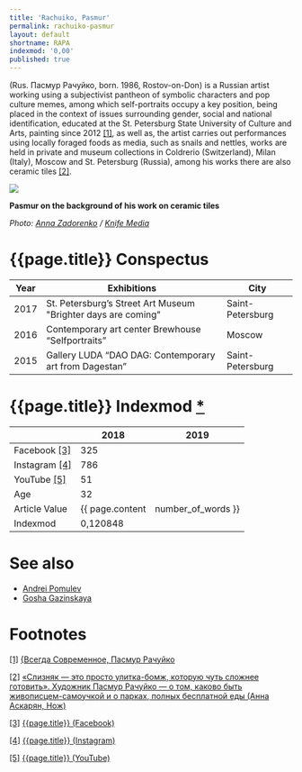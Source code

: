 ```yaml
---
title: 'Rachuiko, Pasmur'
permalink: rachuiko-pasmur
layout: default
shortname: RAPA
indexmod: '0,00'
published: true
---
```


(Rus. Пасмур Рачуйко, born. 1986, Rostov-on-Don) is a Russian artist working using a subjectivist pantheon of symbolic characters and pop culture memes, among which self-portraits occupy a key position, being placed in the context of issues surrounding gender, social and national identification, educated at the St. Petersburg State University of Culture and Arts, painting since 2012 <span id="a1">[\[1\]](#f1)</span>, as well as, the artist carries out performances using locally foraged foods as media, such as snails and nettles, works are held in private and museum collections in Coldrerio (Switzerland), Milan (Italy), Moscow and St. Petersburg (Russia), among his works there are also ceramic tiles <span id="a2">[\[2\]](#f2)</span>.

![](https://knife.media/wp-content/uploads/2017/08/Pasmur-Rachujko_08.jpg)

**Pasmur on the background of his work on ceramic tiles**

*Photo: [Anna Zadorenko](zadorenko-anna) / [Knife Media](https://knife.media/artist-eats-wild-food/)*

# {{page.title}} Conspectus

|Year|Exhibitions|City|
|-|-|-|
|2017|St. Petersburg’s Street Art Museum "Brighter days are coming"|Saint-Petersburg|
|2016|Contemporary art center Brewhouse “Selfportraits”|Moscow|
|2015|Gallery LUDA “DAO DAG: Contemporary art from Dagestan”|Saint-Petersburg|

# {{page.title}} Indexmod [*](indexmod)

||2018|2019|
|-|-|-|
|Facebook <span id="a3">[\[3\]](#f3)</span>|325||
|Instagram <span id="a4">[\[4\]](#f4)</span>|786||
|YouTube <span id="a5">[\[5\]](#f5)</span>|51||
|Age|32||
|Article Value|{{ page.content | number_of_words }}||
|Indexmod|0,120848||

# See also

+ [Andrei Pomulev](pomulev-andrei)
+ [Gosha Gazinskaya](gosha-gazinskaya)

# Footnotes

[[1]](#a1) <span id="f1"></span> [{Всегда Современное, Пасмур Рачуйко](https://sovrisk.gallery/artprofile/?aid=149)

[[2]](#a2) <span id="f2"></span> [«Слизняк — это просто улитка-бомж, которую чуть сложнее готовить». Художник Пасмур Рачуйко — о том, каково быть живописцем-самоучкой и о парках, полных бесплатной еды (Анна Аскарян, Нож)](https://knife.media/artist-eats-wild-food/)

[[3]](#a3) <span id="f3"></span> [{{page.title}} (Facebook)](https://www.facebook.com/pasmur.r/)

[[4]](#a4) <span id="f4"></span> [{{page.title}} (Instagram)](https://www.instagram.com/pasmur.r/)

[[5]](#a5) <span id="f5"></span> [{{page.title}} (YouTube)](https://www.youtube.com/user/eidven)
